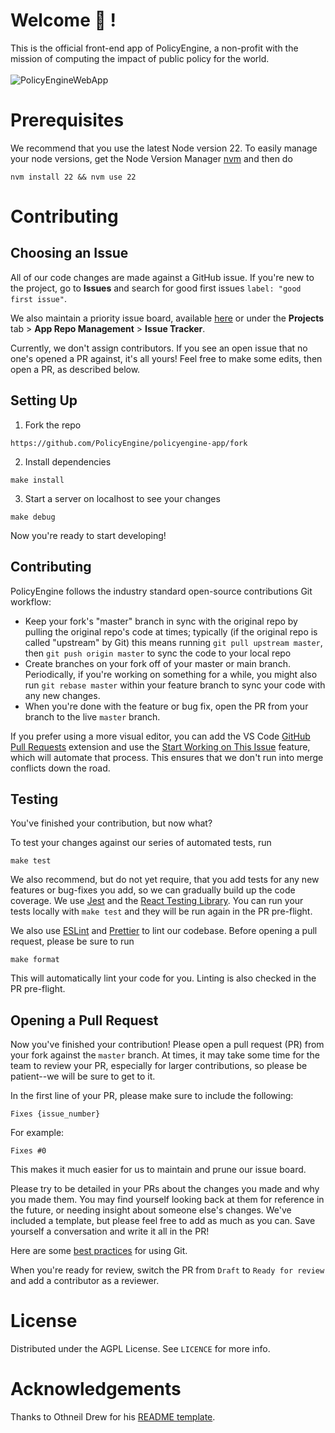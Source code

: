 # Welcome :wave: !
 
This is the official front-end app of PolicyEngine, a non-profit with the mission of computing the impact of public policy for the world. <br/><br/>
![PolicyEngineWebApp](https://github.com/PolicyEngine/policyengine-app/assets/14987227/70a1a74f-4585-42ec-8642-e4f4f6c2088b)

# Prerequisites

We recommend that you use the latest Node version 22. To easily manage your node versions, get the Node Version Manager [nvm](https://github.com/nvm-sh/nvm) and then do

```
nvm install 22 && nvm use 22
```

# Contributing

## Choosing an Issue

All of our code changes are made against a GitHub issue. If you're new to the project, go to **Issues** and search for good first issues `label: "good first issue"`.

We also maintain a priority issue board, available [here](https://github.com/orgs/PolicyEngine/projects/12) or under the **Projects** tab > **App Repo Management** > **Issue Tracker**.

Currently, we don't assign contributors. If you see an open issue that no one's opened a PR against, it's all yours! Feel free to make some edits, then open a PR, as described below.

## Setting Up

1. Fork the repo

```
https://github.com/PolicyEngine/policyengine-app/fork
```

2. Install dependencies

```
make install
```

3. Start a server on localhost to see your changes

```
make debug
```

Now you're ready to start developing!

## Contributing

PolicyEngine follows the industry standard open-source contributions Git workflow:

- Keep your fork's "master" branch in sync with the original repo by pulling the original repo's code at times; typically (if the original repo is called "upstream" by Git) this means running `git pull upstream master`, then `git push origin master` to sync the code to your local repo
- Create branches on your fork off of your master or main branch. Periodically, if you're working on something for a while, you might also run `git rebase master` within your feature branch to sync your code with any new changes.
- When you're done with the feature or bug fix, open the PR from your branch to the live `master` branch.

If you prefer using a more visual editor, you can add the VS Code [GitHub Pull Requests](https://marketplace.visualstudio.com/items?itemName=GitHub.vscode-pull-request-github) extension and use the [Start Working on This Issue](https://code.visualstudio.com/blogs/2020/05/06/github-issues-integration#_working-on-issues) feature, which will automate that process. This ensures that we don't run into merge conflicts down the road.

## Testing

You've finished your contribution, but now what?

To test your changes against our series of automated tests, run

```
make test
```

We also recommend, but do not yet require, that you add tests for any new features or bug-fixes you add, so we can gradually build up the code coverage. We use [Jest](https://jestjs.io/docs/tutorial-react) and the [React Testing Library](https://github.com/testing-library/react-testing-library). You can run your tests locally with `make test` and they will be run again in the PR pre-flight.

We also use [ESLint](https://eslint.org/) and [Prettier](https://prettier.io/) to lint our codebase. Before opening a pull request, please be sure to run

```
make format
```

This will automatically lint your code for you. Linting is also checked in the PR pre-flight.

## Opening a Pull Request

Now you've finished your contribution! Please open a pull request (PR) from your fork against the `master` branch. At times, it may take some time for the team to review your PR, especially for larger contributions, so please be patient--we will be sure to get to it.

In the first line of your PR, please make sure to include the following:

```
Fixes {issue_number}
```

For example:

```
Fixes #0
```

This makes it much easier for us to maintain and prune our issue board.

Please try to be detailed in your PRs about the changes you made and why you made them. You may find yourself looking back at them for reference in the future, or needing insight about someone else's changes. We've included a template, but please feel free to add as much as you can. Save yourself a conversation and write it all in the PR!

Here are some [best practices](https://deepsource.io/blog/git-best-practices/) for using Git.

When you're ready for review, switch the PR from `Draft` to `Ready for review` and add a contributor as a reviewer.

# License

Distributed under the AGPL License. See `LICENCE` for more info.

# Acknowledgements

Thanks to Othneil Drew for his [README template](https://github.com/othneildrew/Best-README-Template).

